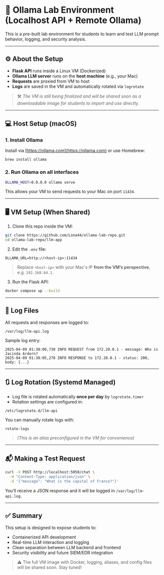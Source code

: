 # 🧪 Ollama Lab Environment (Localhost API + Remote Ollama)

This is a pre-built lab environment for students to learn and test LLM prompt behavior, logging, and security analysis.

---

## ⚙️ About the Setup

- **Flask API** runs inside a Linux VM (Dockerized)
- **Ollama LLM server** runs on the **host machine** (e.g., your Mac)
- **Requests** are proxied from VM to host
- **Logs** are saved in the VM and automatically rotated via `logrotate`

> 🛠️ *The VM is still being finalized and will be shared soon as a downloadable image for students to import and use directly.*

---

## 💻 Host Setup (macOS)

### 1. Install Ollama

Install via [https://ollama.com](https://ollama.com) or use Homebrew:

```bash
brew install ollama
```

### 2. Run Ollama on all interfaces

```bash
OLLAMA_HOST=0.0.0.0 ollama serve
```

This allows your VM to send requests to your Mac on port `11434`.

---

## 🖥️ VM Setup (When Shared)

1. Clone this repo inside the VM:

```bash
git clone https://github.com/Lona44/ollama-lab-repo.git
cd ollama-lab-repo/llm-app
```

2. Edit the `.env` file:

```env
OLLAMA_URL=http://<host-ip>:11434
```

> Replace `<host-ip>` with your Mac's IP **from the VM’s perspective**, e.g. `192.168.64.1`.

3. Run the Flask API:

```bash
docker compose up --build
```

---

## 🔁 Log Files

All requests and responses are logged to:

```
/var/log/llm-api.log
```

Sample log entry:

```
2025-04-09 01:38:00,730 INFO REQUEST from 172.20.0.1 - message: Who is Jacinda Ardern?
2025-04-09 01:38:05,278 INFO RESPONSE to 172.20.0.1 - status: 200, body: {...}
```

---

## 🔃 Log Rotation (Systemd Managed)

- Log file is rotated automatically **once per day** by `logrotate.timer`
- Rotation settings are configured in:

```
/etc/logrotate.d/llm-api
```

You can manually rotate logs with:

```bash
rotate-logs
```

> *(This is an alias preconfigured in the VM for convenience)*

---

## 📬 Making a Test Request

```bash
curl -X POST http://localhost:5050/chat \
  -H "Content-Type: application/json" \
  -d '{"message": "What is the capital of France?"}'
```

You’ll receive a JSON response and it will be logged in `/var/log/llm-api.log`.

---

## ✅ Summary

This setup is designed to expose students to:

- Containerized API development  
- Real-time LLM interaction and logging  
- Clean separation between LLM backend and frontend  
- Security visibility and future SIEM/EDR integration

> ⚠️ The full VM image with Docker, logging, aliases, and config files will be shared soon. Stay tuned!
